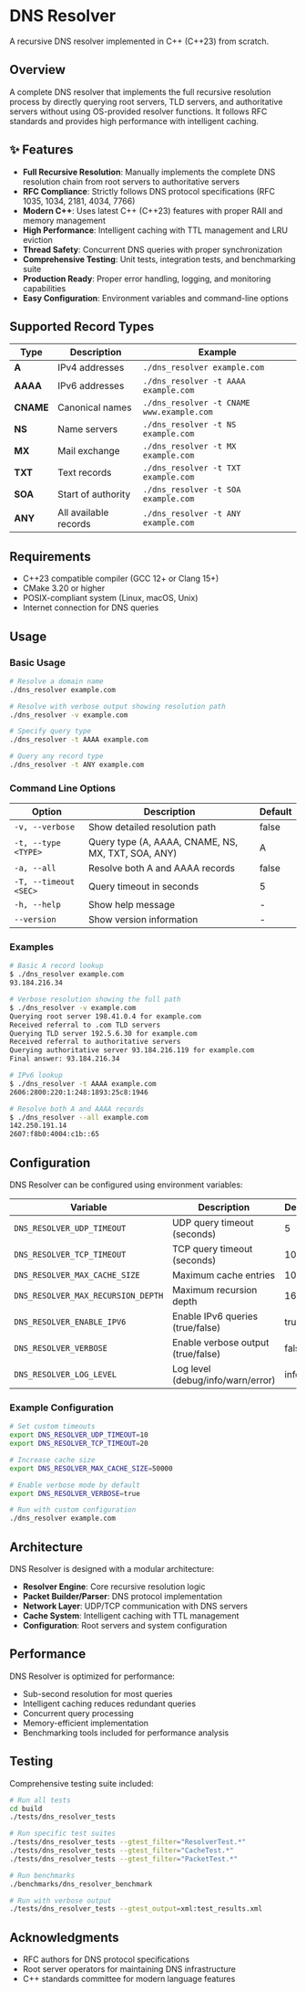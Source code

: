 # DNS Resolver

A recursive DNS resolver implemented in C++ (C++23) from scratch.

## Overview

A complete DNS resolver that implements the full recursive resolution process by directly querying root servers, TLD servers, and authoritative servers without using OS-provided resolver functions. It follows RFC standards and provides high performance with intelligent caching.


## ✨ Features

- **Full Recursive Resolution**: Manually implements the complete DNS resolution chain from root servers to authoritative servers
- **RFC Compliance**: Strictly follows DNS protocol specifications (RFC 1035, 1034, 2181, 4034, 7766)
- **Modern C++**: Uses latest C++ (C++23) features with proper RAII and memory management
- **High Performance**: Intelligent caching with TTL management and LRU eviction
- **Thread Safety**: Concurrent DNS queries with proper synchronization
- **Comprehensive Testing**: Unit tests, integration tests, and benchmarking suite
- **Production Ready**: Proper error handling, logging, and monitoring capabilities
- **Easy Configuration**: Environment variables and command-line options

## Supported Record Types

| Type      | Description           | Example                                   |
| --------- | --------------------- | ----------------------------------------- |
| **A**     | IPv4 addresses        | `./dns_resolver example.com`              |
| **AAAA**  | IPv6 addresses        | `./dns_resolver -t AAAA example.com`      |
| **CNAME** | Canonical names       | `./dns_resolver -t CNAME www.example.com` |
| **NS**    | Name servers          | `./dns_resolver -t NS example.com`        |
| **MX**    | Mail exchange         | `./dns_resolver -t MX example.com`        |
| **TXT**   | Text records          | `./dns_resolver -t TXT example.com`       |
| **SOA**   | Start of authority    | `./dns_resolver -t SOA example.com`       |
| **ANY**   | All available records | `./dns_resolver -t ANY example.com`       |

## Requirements

- C++23 compatible compiler (GCC 12+ or Clang 15+)
- CMake 3.20 or higher
- POSIX-compliant system (Linux, macOS, Unix)
- Internet connection for DNS queries

## Usage

### Basic Usage

```bash
# Resolve a domain name
./dns_resolver example.com

# Resolve with verbose output showing resolution path
./dns_resolver -v example.com

# Specify query type
./dns_resolver -t AAAA example.com

# Query any record type
./dns_resolver -t ANY example.com
```

### Command Line Options

| Option                | Description                                        | Default |
| --------------------- | -------------------------------------------------- | ------- |
| `-v, --verbose`       | Show detailed resolution path                      | false   |
| `-t, --type <TYPE>`   | Query type (A, AAAA, CNAME, NS, MX, TXT, SOA, ANY) | A       |
| `-a, --all`           | Resolve both A and AAAA records                    | false   |
| `-T, --timeout <SEC>` | Query timeout in seconds                           | 5       |
| `-h, --help`          | Show help message                                  | -       |
| `--version`           | Show version information                           | -       |

### Examples

```bash
# Basic A record lookup
$ ./dns_resolver example.com
93.184.216.34

# Verbose resolution showing the full path
$ ./dns_resolver -v example.com
Querying root server 198.41.0.4 for example.com
Received referral to .com TLD servers
Querying TLD server 192.5.6.30 for example.com
Received referral to authoritative servers
Querying authoritative server 93.184.216.119 for example.com
Final answer: 93.184.216.34

# IPv6 lookup
$ ./dns_resolver -t AAAA example.com
2606:2800:220:1:248:1893:25c8:1946

# Resolve both A and AAAA records
$ ./dns_resolver --all example.com
142.250.191.14
2607:f8b0:4004:c1b::65
```

## Configuration

DNS Resolver can be configured using environment variables:

| Variable                           | Description                        | Default |
| ---------------------------------- | ---------------------------------- | ------- |
| `DNS_RESOLVER_UDP_TIMEOUT`         | UDP query timeout (seconds)        | 5       |
| `DNS_RESOLVER_TCP_TIMEOUT`         | TCP query timeout (seconds)        | 10      |
| `DNS_RESOLVER_MAX_CACHE_SIZE`      | Maximum cache entries              | 10000   |
| `DNS_RESOLVER_MAX_RECURSION_DEPTH` | Maximum recursion depth            | 16      |
| `DNS_RESOLVER_ENABLE_IPV6`         | Enable IPv6 queries (true/false)   | true    |
| `DNS_RESOLVER_VERBOSE`             | Enable verbose output (true/false) | false   |
| `DNS_RESOLVER_LOG_LEVEL`           | Log level (debug/info/warn/error)  | info    |

### Example Configuration

```bash
# Set custom timeouts
export DNS_RESOLVER_UDP_TIMEOUT=10
export DNS_RESOLVER_TCP_TIMEOUT=20

# Increase cache size
export DNS_RESOLVER_MAX_CACHE_SIZE=50000

# Enable verbose mode by default
export DNS_RESOLVER_VERBOSE=true

# Run with custom configuration
./dns_resolver example.com
```

## Architecture

DNS Resolver is designed with a modular architecture:

- **Resolver Engine**: Core recursive resolution logic
- **Packet Builder/Parser**: DNS protocol implementation
- **Network Layer**: UDP/TCP communication with DNS servers
- **Cache System**: Intelligent caching with TTL management
- **Configuration**: Root servers and system configuration

## Performance

DNS Resolver is optimized for performance:

- Sub-second resolution for most queries
- Intelligent caching reduces redundant queries
- Concurrent query processing
- Memory-efficient implementation
- Benchmarking tools included for performance analysis

## Testing

Comprehensive testing suite included:

```bash
# Run all tests
cd build
./tests/dns_resolver_tests

# Run specific test suites
./tests/dns_resolver_tests --gtest_filter="ResolverTest.*"
./tests/dns_resolver_tests --gtest_filter="CacheTest.*"
./tests/dns_resolver_tests --gtest_filter="PacketTest.*"

# Run benchmarks
./benchmarks/dns_resolver_benchmark

# Run with verbose output
./tests/dns_resolver_tests --gtest_output=xml:test_results.xml
```


## Acknowledgments

- RFC authors for DNS protocol specifications
- Root server operators for maintaining DNS infrastructure
- C++ standards committee for modern language features
